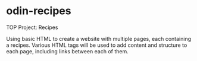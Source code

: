 # odin-recipes
TOP Project: Recipes

Using basic HTML to create a website with multiple pages, each containing a recipes. Various HTML tags will be used to add content and structure to each page, including links between each of them.